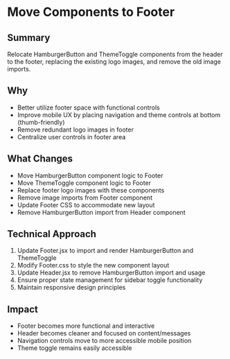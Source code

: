 # Move Components to Footer

## Summary
Relocate HamburgerButton and ThemeToggle components from the header to the footer, replacing the existing logo images, and remove the old image imports.

## Why
- Better utilize footer space with functional controls
- Improve mobile UX by placing navigation and theme controls at bottom (thumb-friendly)
- Remove redundant logo images in footer
- Centralize user controls in footer area

## What Changes
- Move HamburgerButton component logic to Footer
- Move ThemeToggle component logic to Footer  
- Replace footer logo images with these components
- Remove image imports from Footer component
- Update Footer CSS to accommodate new layout
- Remove HamburgerButton import from Header component

## Technical Approach
1. Update Footer.jsx to import and render HamburgerButton and ThemeToggle
2. Modify Footer.css to style the new component layout
3. Update Header.jsx to remove HamburgerButton import and usage
4. Ensure proper state management for sidebar toggle functionality
5. Maintain responsive design principles

## Impact
- Footer becomes more functional and interactive
- Header becomes cleaner and focused on content/messages
- Navigation controls move to more accessible mobile position
- Theme toggle remains easily accessible
